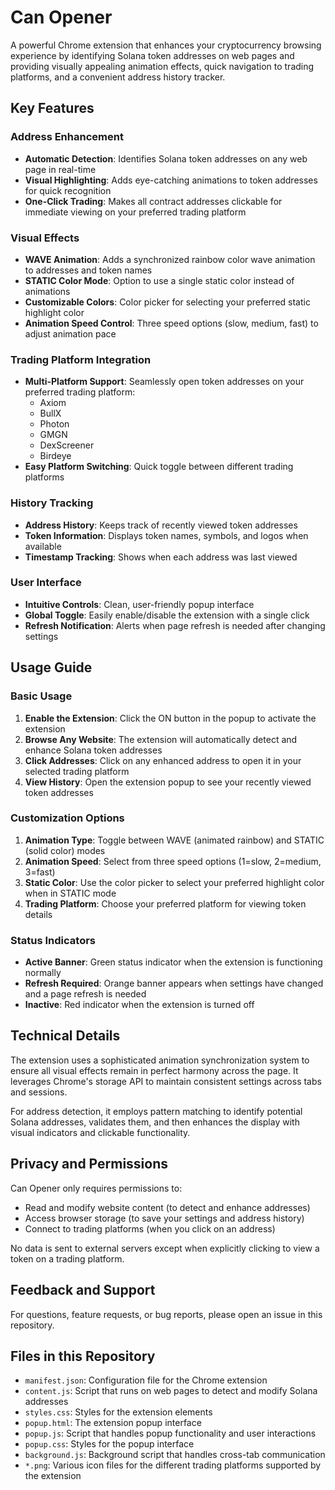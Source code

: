 # Can Opener

A powerful Chrome extension that enhances your cryptocurrency browsing experience by identifying Solana token addresses on web pages and providing visually appealing animation effects, quick navigation to trading platforms, and a convenient address history tracker.

## Key Features

### Address Enhancement
- **Automatic Detection**: Identifies Solana token addresses on any web page in real-time
- **Visual Highlighting**: Adds eye-catching animations to token addresses for quick recognition
- **One-Click Trading**: Makes all contract addresses clickable for immediate viewing on your preferred trading platform

### Visual Effects
- **WAVE Animation**: Adds a synchronized rainbow color wave animation to addresses and token names
- **STATIC Color Mode**: Option to use a single static color instead of animations
- **Customizable Colors**: Color picker for selecting your preferred static highlight color
- **Animation Speed Control**: Three speed options (slow, medium, fast) to adjust animation pace

### Trading Platform Integration
- **Multi-Platform Support**: Seamlessly open token addresses on your preferred trading platform:
  - Axiom
  - BullX
  - Photon
  - GMGN
  - DexScreener
  - Birdeye
- **Easy Platform Switching**: Quick toggle between different trading platforms

### History Tracking
- **Address History**: Keeps track of recently viewed token addresses
- **Token Information**: Displays token names, symbols, and logos when available
- **Timestamp Tracking**: Shows when each address was last viewed

### User Interface
- **Intuitive Controls**: Clean, user-friendly popup interface
- **Global Toggle**: Easily enable/disable the extension with a single click
- **Refresh Notification**: Alerts when page refresh is needed after changing settings

## Usage Guide

### Basic Usage
1. **Enable the Extension**: Click the ON button in the popup to activate the extension
2. **Browse Any Website**: The extension will automatically detect and enhance Solana token addresses
3. **Click Addresses**: Click on any enhanced address to open it in your selected trading platform
4. **View History**: Open the extension popup to see your recently viewed token addresses

### Customization Options
1. **Animation Type**: Toggle between WAVE (animated rainbow) and STATIC (solid color) modes
2. **Animation Speed**: Select from three speed options (1=slow, 2=medium, 3=fast)
3. **Static Color**: Use the color picker to select your preferred highlight color when in STATIC mode
4. **Trading Platform**: Choose your preferred platform for viewing token details

### Status Indicators
- **Active Banner**: Green status indicator when the extension is functioning normally
- **Refresh Required**: Orange banner appears when settings have changed and a page refresh is needed
- **Inactive**: Red indicator when the extension is turned off

## Technical Details

The extension uses a sophisticated animation synchronization system to ensure all visual effects remain in perfect harmony across the page. It leverages Chrome's storage API to maintain consistent settings across tabs and sessions.

For address detection, it employs pattern matching to identify potential Solana addresses, validates them, and then enhances the display with visual indicators and clickable functionality.

## Privacy and Permissions

Can Opener only requires permissions to:
- Read and modify website content (to detect and enhance addresses)
- Access browser storage (to save your settings and address history)
- Connect to trading platforms (when you click on an address)

No data is sent to external servers except when explicitly clicking to view a token on a trading platform.

## Feedback and Support

For questions, feature requests, or bug reports, please open an issue in this repository.

## Files in this Repository

- `manifest.json`: Configuration file for the Chrome extension
- `content.js`: Script that runs on web pages to detect and modify Solana addresses
- `styles.css`: Styles for the extension elements
- `popup.html`: The extension popup interface
- `popup.js`: Script that handles popup functionality and user interactions
- `popup.css`: Styles for the popup interface
- `background.js`: Background script that handles cross-tab communication
- `*.png`: Various icon files for the different trading platforms supported by the extension
